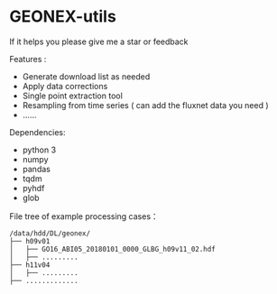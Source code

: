 # GEONEX-utils 
If it helps you please give me a star or feedback

Features :
* Generate download list as needed
* Apply data corrections
* Single point extraction tool
* Resampling from time series ( can add the fluxnet data you need )
* ......

Dependencies:
- python 3
- numpy
- pandas
- tqdm
- pyhdf
- glob

File tree of example processing cases：

```
/data/hdd/DL/geonex/
├── h09v01
│   ├── GO16_ABI05_20180101_0000_GLBG_h09v11_02.hdf
│   ├── .........
├── h11v04
│   ├── .........
├── .............
```
